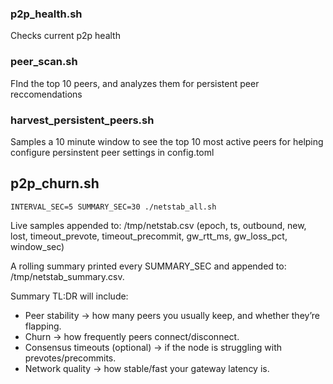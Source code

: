 ### p2p_health.sh

Checks current p2p health

### peer_scan.sh

FInd the top 10 peers, and analyzes them for persistent peer reccomendations

### harvest_persistent_peers.sh

Samples a 10 minute window to see the top 10 most active peers for helping configure persinstent peer settings in config.toml

## p2p_churn.sh

```INTERVAL_SEC=5 SUMMARY_SEC=30 ./netstab_all.sh```

Live samples appended to: /tmp/netstab.csv (epoch, ts, outbound, new, lost, timeout_prevote, timeout_precommit, gw_rtt_ms, gw_loss_pct, window_sec)

A rolling summary printed every SUMMARY_SEC and appended to: /tmp/netstab_summary.csv.

Summary TL:DR will include:

* Peer stability → how many peers you usually keep, and whether they’re flapping.
* Churn → how frequently peers connect/disconnect.
* Consensus timeouts (optional) → if the node is struggling with prevotes/precommits.
* Network quality → how stable/fast your gateway latency is.